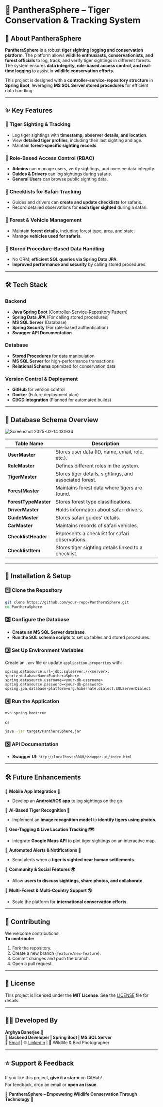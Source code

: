 # 🐅 PantheraSphere – Tiger Conservation & Tracking System

## 🌿 About PantheraSphere
**PantheraSphere** is a robust **tiger sighting logging and conservation platform**. The platform allows **wildlife enthusiasts, conservationists, and forest officials** to log, track, and verify tiger sightings in different forests. The system ensures **data integrity, role-based access control, and real-time logging** to assist in **wildlife conservation efforts**.

This project is designed with a **controller-service-repository structure** in **Spring Boot**, leveraging **MS SQL Server stored procedures** for efficient data handling.

---

## ✨ Key Features

### 🔹 **Tiger Sighting & Tracking**
- Log tiger sightings with **timestamp, observer details, and location**.
- View **detailed tiger profiles**, including their last sighting and age.
- Maintain **forest-specific sighting records**.

### 🔹 **Role-Based Access Control (RBAC)**
- **Admins** can manage users, verify sightings, and oversee data integrity.
- **Guides & Drivers** can log sightings during safaris.
- **General Users** can browse public sighting data.

### 🔹 **Checklists for Safari Tracking**
- Guides and drivers can **create and update checklists** for safaris.
- Record detailed observations for **each tiger sighted** during a safari.

### 🔹 **Forest & Vehicle Management**
- Maintain **forest details**, including forest type, area, and state.
- Manage **vehicles used for safaris**.

### 🔹 **Stored Procedure-Based Data Handling**
- No ORM; **efficient SQL queries via Spring Data JPA**.
- **Improved performance and security** by calling stored procedures.

---

## 🛠️ Tech Stack

### **Backend**
- **Java Spring Boot** (Controller-Service-Repository Pattern)
- **Spring Data JPA** (For calling stored procedures)
- **MS SQL Server** (Database)
- **Spring Security** (For role-based authentication)
- **Swagger API Documentation**

### **Database**
- **Stored Procedures** for data manipulation
- **MS SQL Server** for high-performance transactions
- **Relational Schema** optimized for conservation data

### **Version Control & Deployment**
- **GitHub** for version control
- **Docker** (Future deployment plan)
- **CI/CD Integration** (Planned for automated builds)

---

## 📂 Database Schema Overview

![Screenshot 2025-02-14 131934](https://github.com/user-attachments/assets/c3e119eb-333c-4db1-95db-a0135d969ed1)

| Table Name         | Description |
|--------------------|------------|
| **UserMaster**     | Stores user data (ID, name, email, role, etc.). |
| **RoleMaster**     | Defines different roles in the system. |
| **TigerMaster**    | Stores tiger details, sightings, and associated forest. |
| **ForestMaster**   | Maintains forest data where tigers are found. |
| **ForestTypeMaster** | Stores forest type classifications. |
| **DriverMaster**   | Holds information about safari drivers. |
| **GuideMaster**    | Stores safari guides' details. |
| **CarMaster**      | Maintains records of safari vehicles. |
| **ChecklistHeader** | Represents a checklist for safari observations. |
| **ChecklistItem**  | Stores tiger sighting details linked to a checklist. |

---

## 🚀 Installation & Setup

### 1️⃣ Clone the Repository
```bash
git clone https://github.com/your-repo/PantheraSphere.git
cd PantheraSphere
```

### 2️⃣ Configure the Database
- **Create an MS SQL Server database**.
- **Run the SQL schema scripts** to set up tables and stored procedures.

### 3️⃣ Set Up Environment Variables
Create an `.env` file or update `application.properties` with:
```
spring.datasource.url=jdbc:sqlserver://<server>:<port>;databaseName=PantheraSphere
spring.datasource.username=<your-db-username>
spring.datasource.password=<your-db-password>
spring.jpa.database-platform=org.hibernate.dialect.SQLServerDialect
```

### 4️⃣ Run the Application
```bash
mvn spring-boot:run
```
or
```bash
java -jar target/PantheraSphere.jar
```

### 5️⃣ API Documentation
- **Swagger UI**: `http://localhost:8080/swagger-ui/index.html`

---

## 🛠️ Future Enhancements

🔹 **Mobile App Integration 📱**  
- Develop an **Android/iOS app** to log sightings on the go.

🔹 **AI-Based Tiger Recognition 🧠**  
- Implement an **image recognition model** to **identify tigers using photos**.

🔹 **Geo-Tagging & Live Location Tracking 🗺️**  
- Integrate **Google Maps API** to plot tiger sightings on an interactive map.

🔹 **Automated Alerts & Notifications 🔔**  
- Send alerts when a **tiger is sighted near human settlements**.

🔹 **Community & Social Features 🌍**  
- Allow **users to discuss sightings, share photos, and collaborate**.

🔹 **Multi-Forest & Multi-Country Support 🌎**  
- Scale the platform for **international conservation efforts**.

---

## 🤝 Contributing
We welcome contributions!  
**To contribute:**
1. Fork the repository.
2. Create a new branch (`feature/new-feature`).
3. Commit changes and push the branch.
4. Open a pull request.

---

## 📜 License
This project is licensed under the **MIT License**. See the [LICENSE](LICENSE) file for details.

---

## 👨‍💻 Developed By
**Arghya Banerjee** 🚀  
🎯 **Backend Developer | Spring Boot | MS SQL Server**  
📧 [Email](mailto:your-email@example.com) | 🌐 [LinkedIn](https://www.linkedin.com/in/arghya-banerjee/) | 📸 Wildlife & Bird Photographer  

---

## ⭐ Support & Feedback
If you like this project, **give it a star ⭐** on GitHub!  
For feedback, drop an email or **open an issue**.

🐅 **PantheraSphere – Empowering Wildlife Conservation Through Technology** 🌿
